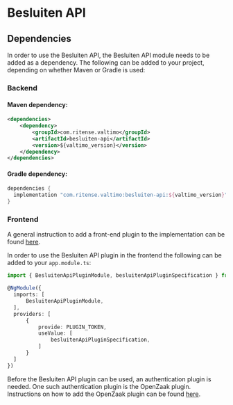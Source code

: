 # Besluiten API

## Dependencies

In order to use the Besluiten API, the Besluiten API module needs to be added as a dependency. The
following can be added to your project, depending on whether Maven or Gradle is used:

### Backend

#### Maven dependency:
```xml
<dependencies>
    <dependency>
        <groupId>com.ritense.valtimo</groupId>
        <artifactId>besluiten-api</artifactId>
        <version>${valtimo_version}</version>
    </dependency>
</dependencies>
```

#### Gradle dependency:
```groovy
dependencies {
  implementation "com.ritense.valtimo:besluiten-api:${valtimo_version}"
}
```

### Frontend

A general instruction to add a front-end plugin to the implementation can be
found [here](../core/plugin.md#adding-a-front-end-plugin-to-the-implementation).

In order to use the Besluiten API plugin in the frontend the following can be added to your `app.module.ts`:

```typescript
import { BesluitenApiPluginModule, besluitenApiPluginSpecification } from '@valtimo/plugin';

@NgModule({
  imports: [
      BesluitenApiPluginModule,
  ],
  providers: [
      {
          provide: PLUGIN_TOKEN,
          useValue: [
              besluitenApiPluginSpecification,
          ]
      }
  ]
})
```

Before the Besluiten API plugin can be used, an authentication plugin is needed. One such authentication plugin is the
OpenZaak plugin. Instructions on how to add the OpenZaak plugin can be
found [here](openzaak.md).

